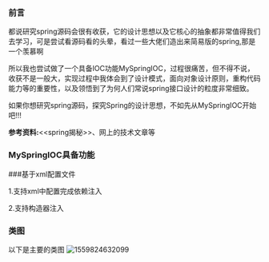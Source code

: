 

### 前言
都说研究spring源码会很有收获，它的设计思想以及它核心的抽象都非常值得我们去学习，可是尝试看源码看的头晕，看过一些大佬们造出来简易版的spring,那是一个羡慕啊

所以我也尝试做了一个具备IOC功能MySpringIOC，过程很痛苦，但不得不说，收获不是一般大，实现过程中我体会到了设计模式，面向对象设计原则，重构代码能力等的重要性，以及领悟到了为何人们常说spring接口设计的粒度非常细致。

如果你想研究spring源码，探究Spring的设计思想，不如先从MySpringIOC开始吧!!!

**参考资料:**<<spring揭秘>>、网上的技术文章等

### MySpringIOC具备功能

###基于xml配置文件

1.支持xml中配置<property name="xxx"  value="x"/>完成依赖注入

2.支持构造器注入
		<constructor-arg  ref="accountDao"/>
		<constructor-arg  ref="itemDao"/>	

### 类图
以下是主要的类图
![1559824632099](https://github.com/sunnyColten/MySpringIOC/blob/master/image/main.png)

